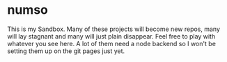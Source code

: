 numso
=====

This is my Sandbox. Many of these projects will become new repos, many will lay stagnant and many will just plain disappear. Feel free to play with whatever you see here. A lot of them need a node backend so I won't be setting them up on the git pages just yet.
